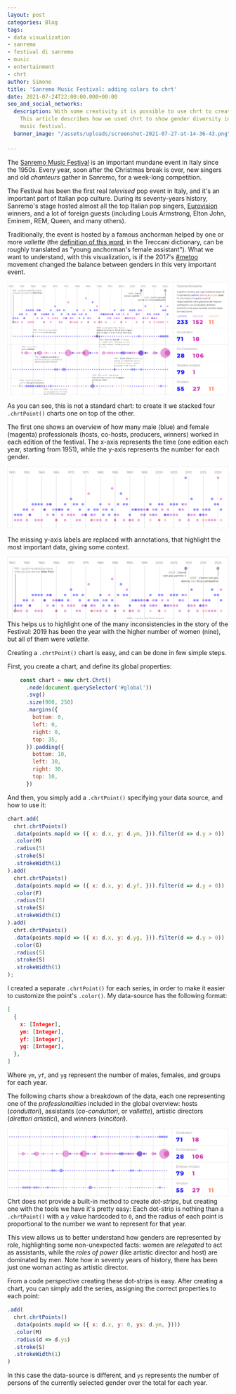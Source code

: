 ```yaml
---
layout: post
categories: Blog
tags:
- data visualization
- sanremo
- festival di sanremo
- music
- entertainment
- chrt
author: Simone
title: 'Sanremo Music Festival: adding colors to chrt'
date: 2021-07-24T22:00:00.000+00:00
seo_and_social_networks:
  description: With some creativity it is possible to use chrt to create unusual charts.
    This article describes how we used chrt to show gender diversity in the Sanremo
    music festival.
  banner_image: "/assets/uploads/screenshot-2021-07-27-at-14-36-43.png"

---
```

The [Sanremo Music Festival](https://en.wikipedia.org/wiki/Sanremo_Music_Festival "Sanremo Music Festiva on Wikipedia") is an important mundane event in Italy since the 1950s. Every year, soon after the Christmas break is over, new singers and old _chanteurs_ gather in Sanremo, for a week-long competition.

The Festival has been the first real _televised_ pop event in Italy, and it's an important part of Italian pop culture. During its seventy-years history, Sanremo's stage hosted almost all the top Italian pop singers, [Eurovision](https://en.wikipedia.org/wiki/Eurovision_Song_Contest "Eurovision Song Contest on Wikipedia") winners, and a lot of foreign guests (including Louis Armstrong, Elton John, Eminem, REM, Queen, and many others).

Traditionally, the event is hosted by a famous anchorman helped by one or more _vallette_ (the [definition of this word](https://www.treccani.it/vocabolario/valletta/ "Definition of Valletta"), in the Treccani dictionary, can be roughly translated as "young anchorman's female assistant"). What we want to understand, with this visualization, is if the 2017's [ #metoo](https://en.wikipedia.org/wiki/Me_Too_movement "Me Too on Wikipedia") movement changed the balance between genders in this very important event.

![Gender representation in the Sanremo Music Festival](/assets/uploads/screenshot-2021-07-27-at-15-13-41.png "Gender representation in the Sanremo Music Festival")

As you can see, this is not a standard chart: to create it we stacked four `.chrtPoint()` charts one on top of the other.

The first one shows an overview of how many male (blue) and female (magenta) professionals (hosts, co-hosts, producers, winners) worked in each edition of the festival. The x-axis represents the time (one edition each year, starting from 1951), while the y-axis represents the number for each gender.

![](/assets/uploads/screenshot-2021-07-29-at-16-59-13.png)

The missing y-axis labels are replaced with annotations, that highlight the most important data, giving some context.

![](/assets/uploads/screenshot-2021-07-29-at-17-02-44.png)This helps us to highlight one of the many inconsistencies in the story of the Festival: 2019 has been the year with the higher number of women (nine), but all of them were _vallette_.

Creating a `.chrtPoint()` chart is easy, and can be done in few simple steps.

First, you create a chart, and define its global properties:

```javascript
    const chart = new chrt.Chrt()
      .node(document.querySelector('#global'))
      .svg()
      .size(900, 250)
      .margins({
        bottom: 0,
        left: 0,
        right: 0,
        top: 35,
      }).padding({
        bottom: 10,
        left: 30,
        right: 30,
        top: 10,
      })
```

And then, you simply add a `.chrtPoint()` specifying your data source, and how to use it:

```javascript
chart.add(
  chrt.chrtPoints()
  .data(points.map(d => ({ x: d.x, y: d.ym, })).filter(d => d.y > 0))
  .color(M)
  .radius(5)
  .stroke(S)
  .strokeWidth(1)
).add(
  chrt.chrtPoints()
  .data(points.map(d => ({ x: d.x, y: d.yf, })).filter(d => d.y > 0))
  .color(F)
  .radius(5)
  .stroke(S)
  .strokeWidth(1)
).add(
  chrt.chrtPoints()
  .data(points.map(d => ({ x: d.x, y: d.yg, })).filter(d => d.y > 0))
  .color(G)
  .radius(5)
  .stroke(S)
  .strokeWidth(1)
);
```

I created a separate `.chrtPoint()` for each series, in order to make it easier to customize the point's `.color()`. My data-source has the following format:

```json
[
  {
	x: [Integer],
    ym: [Integer],
    yf: [Integer],
    yg: [Integer],
  },
]
```

Where `ym`, `yf`, and `yg` represent the number of males, females, and groups for each year.

The following charts show a breakdown of the data, each one representing one of the _professionalities_ included in the global  overview: hosts (_conduttori_), assistants (_co-conduttori_, or _vallette_), artistic directors (_direttori artistici_), and winners (_vincitori_).

![](/assets/uploads/screenshot-2021-07-30-at-10-58-43.png)Chrt does not provide a built-in method to create _dot-strips_, but creating one with the tools we have it's pretty easy: Each dot-strip is nothing than a `.chrtPoint()` with a `y` value hardcoded to `0`, and the radius of each point is proportional to the number we want to represent for that year.

This view allows us to better understand how genders are represented by role, highlighting some non-unexpected facts: women are _relegated_ to act as assistants, while the _roles of power_ (like artistic director and host) are dominated by men. Note how in seventy years of history, there has been just one woman acting as artistic director.

From a code perspective creating these dot-strips is easy. After creating a chart, you can simply add the series, assigning the correct properties to each point:

```javascript
.add(
  chrt.chrtPoints()
  .data(points.map(d => ({ x: d.x, y: 0, ys: d.ym, })))
  .color(M)
  .radius(d => d.ys)
  .stroke(S)
  .strokeWidth(1)
)
```

In this case the data-source is different, and `ys` represents the number of persons of the currently selected gender over the total for each year.


